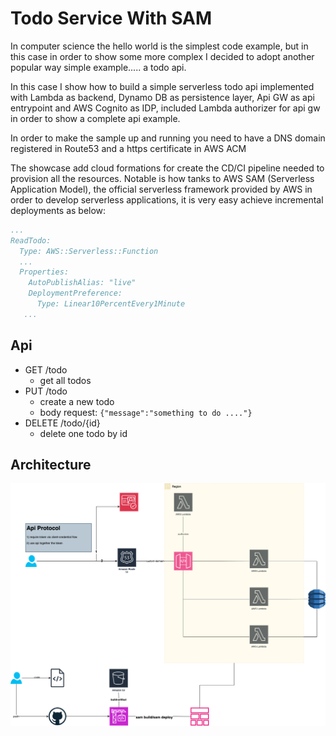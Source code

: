 #  Todo Service With SAM

In computer science the hello world is the simplest code example, 
but in this case in order to show some more complex I decided to adopt 
another popular way simple example..... a todo api.

In this case I show how to build a simple serverless todo api implemented with Lambda 
as backend, Dynamo DB as persistence layer, Api GW as api entrypoint and AWS Cognito as IDP, 
included Lambda authorizer for api gw in order to show a complete api example. 

In order to make the sample up and running you need to have a DNS domain registered in Route53 
and a https certificate in AWS ACM

The showcase add cloud formations for create the CD/CI pipeline needed to provision all the resources. 
Notable is how tanks to AWS SAM (Serverless Application Model), the official serverless framework provided 
by AWS in order to develop serverless applications, it is very easy achieve incremental deployments as below:

```yaml
...
ReadTodo:
  Type: AWS::Serverless::Function 
  ...
  Properties:
    AutoPublishAlias: "live"
    DeploymentPreference:
      Type: Linear10PercentEvery1Minute
   ...
```

## Api

 
- GET /todo 
  - get all todos
- PUT /todo
  - create a new todo
  - body request: ```{"message":"something to do ...."}```
- DELETE /todo/{id}
  - delete one todo by id

## Architecture

![architecture.png](architecture.png)
